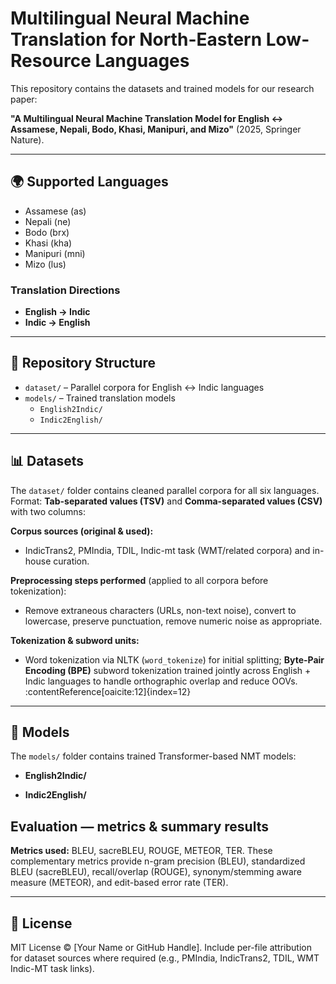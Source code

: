 # Multilingual Neural Machine Translation for North-Eastern Low-Resource Languages

This repository contains the datasets and trained models for our research paper:

**"A Multilingual Neural Machine Translation Model for English ↔ Assamese, Nepali, Bodo, Khasi, Manipuri, and Mizo"** (2025, Springer Nature).

---

## 🌍 Supported Languages

- Assamese (as)
- Nepali (ne)
- Bodo (brx)
- Khasi (kha)
- Manipuri (mni)
- Mizo (lus)

### Translation Directions
- **English → Indic**
- **Indic → English**

---

## 📂 Repository Structure

- `dataset/` – Parallel corpora for English ↔ Indic languages
- `models/` – Trained translation models
  - `English2Indic/`
  - `Indic2English/`

---

## 📊 Datasets

The `dataset/` folder contains cleaned parallel corpora for all six languages.  
Format: **Tab-separated values (TSV)** and **Comma-separated values (CSV)** with two columns:

**Corpus sources (original & used):**
- IndicTrans2, PMIndia, TDIL, Indic-mt task (WMT/related corpora) and in-house curation. 

**Preprocessing steps performed** (applied to all corpora before tokenization):  
- Remove extraneous characters (URLs, non-text noise), convert to lowercase, preserve punctuation, remove numeric noise as appropriate. 

**Tokenization & subword units:**  
- Word tokenization via NLTK (`word_tokenize`) for initial splitting; **Byte-Pair Encoding (BPE)** subword tokenization trained jointly across English + Indic languages to handle orthographic overlap and reduce OOVs. :contentReference[oaicite:12]{index=12}


---

## 🚀 Models

The `models/` folder contains trained Transformer-based NMT models:

- **English2Indic/**

- **Indic2English/**

## Evaluation — metrics & summary results

**Metrics used:** BLEU, sacreBLEU, ROUGE, METEOR, TER. These complementary metrics provide n-gram precision (BLEU), standardized BLEU (sacreBLEU), recall/overlap (ROUGE), synonym/stemming aware measure (METEOR), and edit-based error rate (TER). 


---

## 📜 License
MIT License © [Your Name or GitHub Handle]. Include per-file attribution for dataset sources where required (e.g., PMIndia, IndicTrans2, TDIL, WMT Indic-MT task links).

